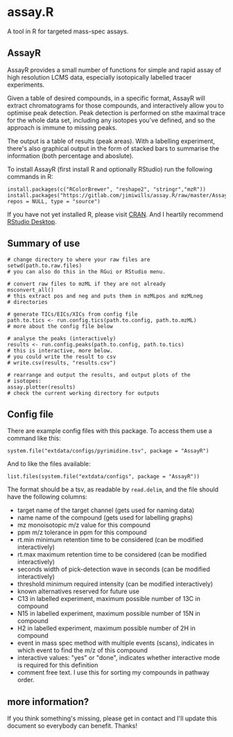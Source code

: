 # assay.R

A tool in R for targeted mass-spec assays.

## AssayR

AssayR provides a small number of functions for simple and
rapid assay of high resolution LCMS data, especially isotopically
labelled tracer experiments.

Given a table of desired compounds, in a specific format, AssayR will extract
chromatograms for those compounds, and interactively allow you to optimise peak
detection.  Peak detection is performed on sthe maximal trace for the whole data
set, including any isotopes you've defined, and so the approach is immune to 
missing peaks.

The output is a table of results (peak areas).  With a labelling experiment, 
there's also graphical output in the form of stacked bars to summarise the 
information (both percentage and aboslute).

To install AssayR (first install R and optionally RStudio) run the following
commands in R:

    install.packages(c("RColorBrewer", "reshape2", "stringr","mzR"))
    install.packages("https://gitlab.com/jimiwills/assay.R/raw/master/AssayR_0.1.2.tar.gz", repos = NULL, type = "source")

If you have 
not yet installed R, please visit [CRAN](https://cran.r-project.org/).  And I 
heartily recommend 
[RStudio Desktop](https://www.rstudio.com/products/RStudio/#Desktop).

## Summary of use


```{r usage, eval=FALSE}
# change directory to where your raw files are
setwd(path.to.raw.files)
# you can also do this in the RGui or RStudio menu.

# convert raw files to mzML if they are not already
msconvert_all()
# this extract pos and neg and puts them in mzMLpos and mzMLneg
# directories

# generate TICs/EICs/XICs from config file
path.to.tics <- run.config.tics(path.to.config, path.to.mzML)
# more about the config file below

# analyse the peaks (interactively)
results <- run.config.peaks(path.to.config, path.to.tics)
# this is interactive, more below.
# you could write the result to csv
# write.csv(results, "results.csv")

# rearrange and output the results, and output plots of the
# isotopes:
assay.plotter(results)
# check the current working directory for outputs

```

## Config file

There are example config files with this package.  To access them use a command
like this:

    system.file("extdata/configs/pyrimidine.tsv", package = "AssayR")

And to like the files available:

    list.files(system.file("extdata/configs", package = "AssayR"))


The format should be a tsv, as readable by `read.delim`, and the file
should have the following columns:

* target
    name of the target channel (gets used for naming data)
* name
    name of the compound (gets used for labelling graphs)
* mz
    monoisotopic m/z value for this compound
* ppm
    m/z tolerance in ppm for this compound
* rt.min
    minimum retention time to be considered (can be modified interactively)
* rt.max
    maximum retention time to be considered (can be modified interactively)
* seconds
    width of pick-detection wave in seconds (can be modified interactively)
* threshold
    minimum required intensity (can be modified interactively)
* known alternatives
    reserved for future use
* C13
    in labelled experiment, maximum possible number of 13C in compound
* N15
    in labelled experiment, maximum possible number of 15N in compound
* H2
    in labelled experiment, maximum possible number of 2H in compound
* event
    in mass spec method with multiple events (scans), indicates in which event
    to find the m/z of this compound
* interactive
    values: "yes" or "done", indicates whether interactive mode is 
    required for this definition
* comment
    free text.  I use this for sorting my compounds in pathway order.
    
    
## more information?

If you think something's missing, please get in contact and I'll update this
document so everybody can benefit.  Thanks!
